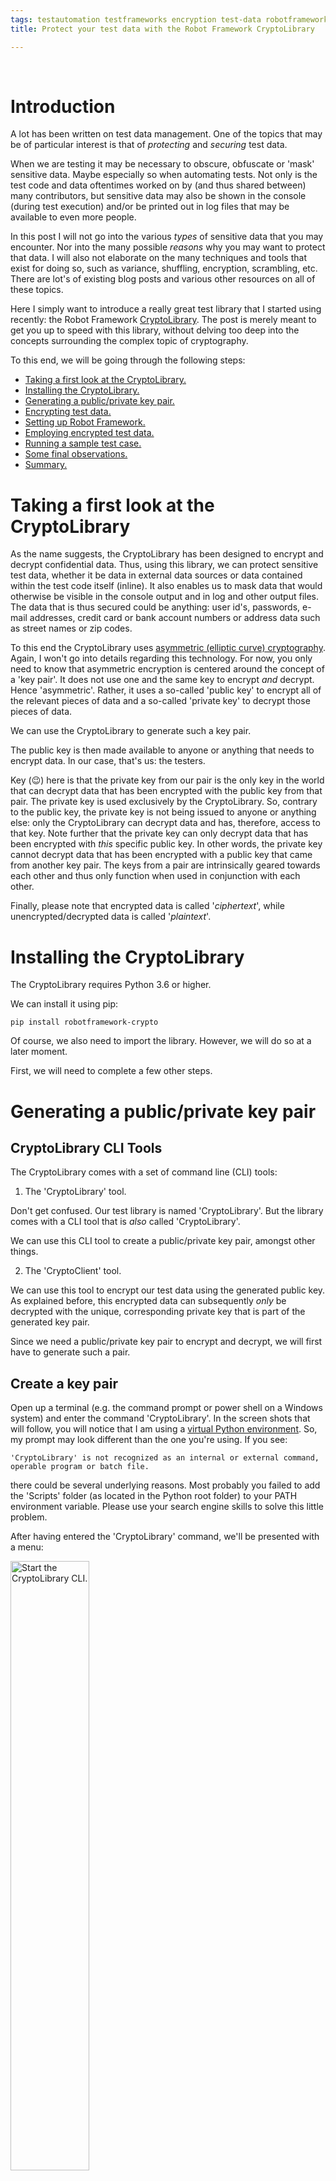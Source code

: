 ```yaml
---
tags: testautomation testframeworks encryption test-data robotframework RF_testlibraries CryptoLibrary
title: Protect your test data with the Robot Framework CryptoLibrary

---
```

<br>

<h1 class="post"> <a name="Introduction"> Introduction </a> </h1>

A lot has been written on test data management. One of the topics that may be of particular interest is that of <i>protecting</i> and <i>securing</i> test data.

When we are testing it may be necessary to obscure, obfuscate or 'mask' sensitive data. Maybe especially so when automating tests. Not only is the test code and data oftentimes worked on by (and thus shared between) many contributors, but sensitive data may also be shown in the console (during test execution) and/or be printed out in log files that may be available to even more people.

In this post I will not go into the various <i>types</i> of sensitive data that you may encounter. Nor into the many possible <i>reasons</i> why you may want to protect that data. I will also not elaborate on the many techniques and tools that exist for doing so, such as variance, shuffling, encryption, scrambling, etc. There are lot's of existing blog posts and various other resources on all of these topics.

Here I simply want to introduce a really great test library that I started using recently: the Robot Framework <a class="postanchor" href="https://github.com/Snooz82/robotframework-crypto" target="_blank">CryptoLibrary</a>. The post is merely meant to get you up to speed with this library, without delving too deep into the concepts surrounding the complex topic of cryptography.

To this end, we will be going through the following steps:

<ul>
	<li><a class="postanchor" href="#Taking a first look at the CryptoLibrary">Taking a first look at the CryptoLibrary.</a></li>
	<li><a class="postanchor" href="#Installing the CryptoLibrary">Installing the CryptoLibrary.</a></li>
	<li><a class="postanchor" href="#Generating a public/private key pair">Generating a public/private key pair.</a></li>
	<li><a class="postanchor" href="#Encrypting test data">Encrypting test data.</a></li>
	<li><a class="postanchor" href="#Setting up Robot Framework">Setting up Robot Framework.</a></li>
	<li><a class="postanchor" href="#Employing encrypted test data">Employing encrypted test data.</a></li>
	<li><a class="postanchor" href="#Running a sample test case">Running a sample test case.</a></li>
	<li><a class="postanchor" href="#Some final observations">Some final observations.</a></li>
	<li><a class="postanchor" href="#Summary">Summary.</a></li>
</ul>

<h1 class="post"> <a name="Taking a first look at the CryptoLibrary"> Taking a first look at the CryptoLibrary </a> </h1>

As the name suggests, the CryptoLibrary has been designed to encrypt and decrypt confidential data. Thus, using this library, we can protect sensitive test data, whether it be data in external data sources or data contained within the test code itself (inline). It also enables us to mask data that would otherwise be visible in the console output and in log and other output files. The data that is thus secured could be anything: user id's, passwords, e-mail addresses, credit card or bank account numbers or address data such as street names or zip codes.

To this end the CryptoLibrary uses <a class="postanchor" href="https://en.wikipedia.org/wiki/Elliptic-curve_cryptography" target="_blank">asymmetric (elliptic curve) cryptography</a>. Again, I won't go into details regarding this technology. For now, you only need to know that asymmetric encryption is centered around the concept of a 'key pair'. It does not use one and the same key to encrypt <i>and</i> decrypt. Hence 'asymmetric'. Rather, it uses a so-called 'public key' to encrypt all of the relevant pieces of data and a so-called 'private key' to decrypt those pieces of data.

We can use the CryptoLibrary to generate such a key pair.

The public key is then made available to anyone or anything that needs to encrypt data. In our case, that's us: the testers.

Key (&#128521;) here is that the private key from our pair is the only key in the world that can decrypt data that has been encrypted with the public key from that pair. The private key is used exclusively by the CryptoLibrary. So, contrary to the public key, the private key is not being issued to anyone or anything else: only the CryptoLibrary can decrypt data and has, therefore, access to that key. Note further that the private key can only decrypt data that has been encrypted with <i>this</i> specific public key. In other words, the private key cannot decrypt data that has been encrypted with a public key that came from another key pair. The keys from a pair are intrinsically geared towards each other and thus only function when used in conjunction with each other.

Finally, please note that encrypted data is called '<i>ciphertext</i>', while unencrypted/decrypted data is called '<i>plaintext</i>'.

<h1 class="post"> <a name="Installing the CryptoLibrary"> Installing the CryptoLibrary </a> </h1>

The CryptoLibrary requires Python 3.6 or higher.

We can install it using pip:

	pip install robotframework-crypto

Of course, we also need to import the library. However, we will do so at a later moment.

First, we will need to complete a few other steps.

<h1 class="post"> <a name="Generating a public/private key pair"> Generating a public/private key pair </a> </h1>

<h2 class="post"> <a name="Tools"> CryptoLibrary CLI Tools </a> </h2>

The CryptoLibrary comes with a set of command line (CLI) tools:

1) The 'CryptoLibrary' tool.

Don't get confused. Our test library is named 'CryptoLibrary'. But the library comes with a CLI tool that is <i>also</i> called 'CryptoLibrary'.

We can use this CLI tool to create a public/private key pair, amongst other things.

2) The 'CryptoClient' tool.

We can use this tool to encrypt our test data using the generated public key. As explained before, this encrypted data can subsequently <i>only</i> be decrypted with the unique, corresponding private key that is part of the generated key pair.

Since we need a public/private key pair to encrypt and decrypt, we will first have to generate such a pair.

<h2 class="post"> <a name="Create a key pair"> Create a key pair </a> </h2>

Open up a terminal (e.g. the command prompt or power shell on a Windows system) and enter the command 'CryptoLibrary'. In the screen shots that will follow, you will notice that I am using a <a class="postanchor" href="http://localhost:4000/blog/2021/02/01/Running-Robot-Framework-in-a-virtual-environment-pt-1" target="_blank">virtual Python environment</a>. So, my prompt may look different than the one you're using. If you see:

	'CryptoLibrary' is not recognized as an internal or external command, operable program or batch file.

there could be several underlying reasons. Most probably you failed to add the 'Scripts' folder (as located in the Python root folder) to your PATH environment variable. Please use your search engine skills to solve this little problem.

After having entered the 'CryptoLibrary' command, we'll be presented with a menu:

<a href="/assets/images/start_CL.JPG"><img src="/assets/images/start_CL.JPG" class="postimage" alt="Start the CryptoLibrary CLI." width="50%"></a><br>

As you can see there are four initial menu items. 'Encrypt' is the currently selected item.

I will not guide you through all of the menu items and their sub-menu's. Please see <a class="postanchor" href="https://github.com/Snooz82/robotframework-crypto#cryptolibrary-command-line-tool" target="_blank">here</a>, for an overview of all available menu items.

Since we want to create a key pair, we activate the menu item 'Open config' (using the arrow-down and enter keys). This will bring us to the following sub-menu:

<a href="/assets/images/config_key_pair.JPG"><img src="/assets/images/config_key_pair.JPG" class="postimage" alt="Configure key pair." width="50%"></a><br>

Activate menu-item 'Configure key pair'. This will then provide us with the following menu:

<a href="/assets/images/generate_key_pair.JPG"><img src="/assets/images/generate_key_pair.JPG" class="postimage" alt="Generate the key pair." width="50%"></a><br>

Select the menu item 'Generate key pair'. That will present us with a question:

<a href="/assets/images/question_regenerate.JPG"><img src="/assets/images/question_regenerate.JPG" class="postimage" alt="Regenerate the key pair yes/no." width="50%"></a><br>

Now, if we <i>had</i> an existing key pair, we could regenerate that existing pair by choosing 'Yes'. Choosing 'No' would always result in the creation of a new key pair, regardless whether we already had or hadn't existing key pairs.

However, due to a defect in the tool, the option 'No' currently does not have an effect at all: it simply does <i>nothing</i>. Moreover, choosing 'Yes' will <i>not</i> result in the regeneration of an existing key pair, but will simply (always) create a <i>new</i> key pair (regardless of whether a key pair does or does not already exist). Please note that I have contacted the author of the library. He assured me he would soon fix this little bug.<a href="#footnote-1" class="postanchor"><sup>[1]</sup></a>

So, until the defect has been fixed, we will simply have to choose 'Yes' so as to create a new key pair.

We are then asked if we want to save the password to disk. The password in question is meant to protect the private key of the key pair that is about to be generated. We need that private key to be protected, since it is capable of decrypting our encrypted test data. Therefore, we do not want unauthorized usage of the private key! A password helps in preventing such usage.

Creating a password for the private key is mandatory. What we are being asked <i>here</i> is whether we would like to <i>save</i> that password to disk. If we answer 'Yes', two things will happen: the password we will specify will be secured through hashing and that hashed password will then be saved to disk. If we choose 'No', then the password will not be saved to disk and not be hashed. A third effect of not saving the password to disk, is that we will have to specify the (unhashed!) password as an argument when importing the library later on (as we'll see further on). So, choosing 'No' severely decreases the level of security we apply to our private key!

Therefore, let's select 'Yes'. That way our password will be secured, we won't have to remember it <i>and</i> we won't have to specify it later on as an argument in our test code. Rather, the CryptoLibrary will search for a password file in the designated folder and, when found, will extract the password from that file. More details on this in the remainder of this article.

Two things will happen now: a key pair will be generated (and saved to disk) in the background and, subsequently, we will be prompted to provide the password:

<a href="/assets/images/enter_pwd.JPG"><img src="/assets/images/enter_pwd.JPG" class="postimage" alt="Enter password." width="50%"></a><br>

Let's enter our password (twice) and press 'enter'. This will hash the specified password and then write the result to a text file on disk.

So, two keys and a password have now been generated and written to disk. Therefore, the console additionally prints the path's to:

- A <i>password_hash.json</i> file containing the (hashed) password that protects the private key.
- A <i>private_key.json</i> file containing the (hashed) private key.
- A <i>public_key.key</i> file containing the public key.

Finally, the public key itself is also printed to the console.

Our console will therefore now look something like this:

<a href="/assets/images/console_output.JPG"><img src="/assets/images/console_output.JPG" class="postimage" alt="Console output." width="90%"></a><br>

Of course, the printed public key is identical to the key that is contained in the <code class="snippet">public_key.key</code> file. As explained earlier, we will later use that public key to encrypt our test data. Note, however, that you do not need to copy the public key from the console window. It is printed merely for informative purposes. Further down, we will see how the public key is retrieved and employed when we encrypt data.

Also note that, were we to <i>repeat</i> the steps to create a key pair, the <i>current</i> key pair (and password file) would be overwritten! So if, for whatever reason, you need a second pair, you will first have to move the current pair to another folder. We'll talk later about the reason why you may want to do so.

<h2 class="post"> <a name="CryptoLibrary output files"> CryptoLibrary output files </a> </h2>

The private and public keys as well as a password have now been saved to our file system, in the form of three files:

<a href="/assets/images/files.JPG"><img src="/assets/images/files.JPG" class="postimage" alt="List of files." width="75%"></a><br>

As we saw in the last screen shot of our console output, the three generated files are located in:

<code class="snippet"> your_Python_root_folder\Lib\site-packages\CryptoLibrary\keys </code>

This is the default folder that the keys (and password) are saved in and (at later stages) will also be retrieved from.

As one might expect, the default folder can be changed. This can be done through the <code class="snippet">[Open config -> Set key path]</code> menu option of the 'CryptoLibrary' CLI tool, as could be gathered from <a class="postanchor" href="/assets/images/generate_key_pair.JPG">the earlier screen shot</a>.

The contents of the files looks something like this (click the picture to enlarge):

<a href="/assets/images/contents_files.JPG"><img src="/assets/images/contents_files.JPG" class="postimage" alt="File contents." width="100%"></a><br>

Now that we have our key pair, we are ready to encrypt test data using the public key.

<h1 class="post"> <a name="Encrypting test data"> Encrypting test data </a> </h1>

To encrypt test data we will utilize the second CLI tool that comes with the library: the CryptoClient.

Make sure you have a terminal window open and then enter the command 'CryptoClient':

<a href="/assets/images/open_cryptoClient.JPG"><img src="/assets/images/open_cryptoClient.JPG" class="postimage" alt="Start the CryptoClient CLI." width="50%"></a><br>

Again, I will not elaborate on all of the available menu options. To familiarize yourself with all options, please read <a class="postanchor" href="https://github.com/Snooz82/robotframework-crypto#cryptoclient-command-line-tool" target="_blank">the relevant section</a> on the lib's project page.

Here we merely want to encrypt a piece of test data. To this end, choose menu item: 'Encrypt'.

We are then prompted for the test data that we want to encrypt. Note that the prompt specifically states 'password'. However, as mentioned before, we can encrypt <i>any</i> type of test data and not just passwords:

<a href="/assets/images/enter_test_data.JPG"><img src="/assets/images/enter_test_data.JPG" class="postimage" alt="Enter test data to encrypt." width="50%"></a><br>

Encryption will only work if we have a public key. Luckily we do, since we had generated a key pair in the previous step. The public key from that pair will be used to encrypt our data, employing one of the <a class="postanchor" href="https://en.wikipedia.org/wiki/Elliptic-curve_cryptography#Cryptographic_schemescryptographich" target="_blank">cryptographic schemes</a> of elliptic curve cryptography.

The CryptoClient will automatically search for the public key in the designated folder. That is, it will look in the default folder (<code class="snippet">your_Python_root_folder\Lib\site-packages\CryptoLibrary\keys</code>). Unless you have set a <i>different</i> folder through the 'Set key path' menu option of the CryptoLibrary CLI tool (as described earlier): in that case, it will look in the folder you have configured.

That means that we do not have to manually supply (or point to) a public key, but can simply provide the test data to encrypt and press 'enter'. This will then encrypt the data and subsequently print it out in the console window:

<a href="/assets/images/encrypted_data.JPG"><img src="/assets/images/encrypted_data.JPG" class="postimage" alt="Encrypted data in console." width="75%"></a><br>

Here I have encrypted a password for the demo site <a class="postanchor" href="https://www.saucedemo.com/" target="_blank">https://www.saucedemo.com/</a>. The password I have encrypted is 'secret_sauce'.

Note that an instruction is printed as well: <code class="snippet">use incl. "crypt:"</code>. The reason for this instruction will become apparent later on.

Copy the ciphertext (<i>including</i> the 'crypt:' prefix) from the console window. We will need it in the next step.

<h1 class="post"> <a name="Setting up Robot Framework"> Setting up Robot Framework </a> </h1>

We will now use the obtained ciphertext as our test data.

To this end, we must somehow enable Robot Framework to decrypt that ciphertext. Surely, when we enter the password into the relevant edit field of the saucedemo site, we do not want the <i>encrypted</i> data submitted. We want the original, <i> plaintext </i> version of the password.

Therefore we will now import the CryptoLibrary.

<h2 class="post"> <a name="Importing the library"> Importing the library </a> </h2>

I am assuming you have a runnable test suite file set up. If not, please create one.

Then, within your <i>Settings</i> declaration, import the CryptoLibrary as follows:

	Library     CryptoLibrary    variable_decryption=True

This will then look something like this:

<a href="/assets/images/import_cryptolib.JPG"><img src="/assets/images/import_cryptolib.JPG" class="postimage" alt="Console output." width="60%"></a><br>

We have specified an argument within the import statement. Let's take a look at it and the two other (optional) arguments that the library accepts when importing it.

<h2 class="post"> <a name="Import argument: variable_decryption"> Import argument: <i>variable_decryption</i> </a> </h2>

When the boolean parameter 'variable_decryption' is set to 'True', then, when running our test suite file, any ciphertext (<b>that is, any piece of data starting with 'crypt:'<b/>) that will be encountered (within the suite) gets decrypted  automatically (i.e. on-the-fly). When the parameter is set to 'False' (which is it's default), we will have to explicitly use the CryptoLibrary's 'Get decrypted text' keyword everywhere in our code where we need a ciphertext to be decrypted. We'll look at some examples of the latter option later on. Here (for our convenience) we'll assign value 'True' to the parameter.

<h2 class="post"> <a name="password"> Import argument: <i>password</i> </a> </h2>

The password for access to the private key can be provided to the CryptoLibrary as an argument as well:

	Library     CryptoLibrary    variable_decryption=True	password=myUnhashedPrivateKeyPassword

However, in <i>our</i> import statement this is not necessary, since we had previously saved our (hashed) password to disk. If no password is provided as import argument, the CryptoLibrary will simply look for a password file in the designated folder and, if found, will use it. As was mentioned before, you can set the folder it should look for through the 'Set key path' menu option of the CryptoLibrary CLI tool. The default folder is:

<code class="snippet">your_Python_root_folder\Lib\site-packages\CryptoLibrary\keys</code>.

If the CryptoLibrary can't find the file <i>and</i> the password is also not provided in the import statement, the CryptoLibrary will throw an error:

<a href="/assets/images/attribute_error.JPG"><img src="/assets/images/attribute_error.JPG" class="postimage" alt="Console output." width="75%"></a><br>

Please note that if you provide the password as an import argument, it will take precedence over a password file. That is, in case you have <i>both</i>, the import argument will be used and the password file will be ignored. In that situation, when you specify an <i>incorrect</i> password as import argument, the following error will occur:

<a href="/assets/images/error_incorrect_password_import.JPG"><img src="/assets/images/error_incorrect_password_import.JPG" class="postimage" alt="Error on incorrect password." width="75%"></a><br>

Since the password is incorrect, the CryptoLibrary cannot access the private key and thus spits out this error. It would be nice though if it would tell us the actual, underlying root cause, which is that the password didn't check out.<a href="#footnote-2" class="postanchor"><sup>[2]</sup></a>

<h2 class="post"> <a name="key_path"> Import argument: <i>key_path</i> </a> </h2>

Another parameter that can be passed through the import statement is 'key_path'. Through this parameter we can specify a path to the relevant private key file, overruling the currently set default folder.

As was mentioned before, the CryptoLibrary's default folder for storing key files is:

<code class="snippet">your_Python_root_folder\Lib\site-packages\CryptoLibrary\keys</code>

We can change the default folder through the 'Set key path' option of the CryptoLibrary CLI tool (see above).

Through the 'key_path' argument we can refer the CryptoLibrary to a private key file that is located in a folder different from the currently set (default) folder. This is very useful, since we can thus create multiple key pairs and place them in different folders. We can then proceed and use different public keys to encrypt different pieces of test data. Through the 'key_path' argument in the import statements of our test suites, we can point the CryptoLibrary to the proper private key files that are needed for decryption.

The path that we specify as a value to this argument can either be an absolute path or can be a path relative to the file 'cryptoutility.py'. The latter is located at:

<code class="snippet"> your_Python_root_folder\Lib\site-packages\CryptoLibrary\utils </code>

<h1 class="post"> <a name="Employing encrypted test data"> Employing encrypted test data </a> </h1>

The importing of the library was the last of our preparatory steps and we are now ready to rumble!

Thus, let's create the following test suite file:

(<i>Please note that if you click the image, the sample test suite file will be downloaded onto your device as a .robot text file!</i>)

<a href="/downloads/sample_test_suite.robot"><img src="/assets/images/crypto_test_suite.JPG" class="postimage" alt="Console output." width="100%"></a><br>

Further note that the test cases contained therein are merely meant as samples, to demonstrate the utilization of the CryptoLibrary. As such they are, naturally, simplistic and not well designed. For instance, normally you should obviously not include low-level, technical steps in your test cases.

Having said that, let's break down the test suite file.

<h2 class="post"> <a name="Settings section"> <i>Settings</i> section </a> </h2>

At the very beginning of the test suite file we see the 'Settings' section. It imports a couple of test libraries and defines a simple suite teardown.

<h2 class="post"> <a name="Variables section"> <i>Variables</i> section </a> </h2>

Next we have a 'Variables' section that declares and assigns exactly one variable: <code class="snippet">${PWD_AS_PLAINTEXT}</code>.

Seemingly in contrast to the variable's name, what is being assigned here is the encrypted (i.e. ciphertext) 'version' of the password 'secret_sauce'.

However, because we have passed <code class="snippet">variable_decryption=True</code> to the CryptoLibrary upon importing it, the lib will automatically and on-the-fly decrypt the value of any variable (within the scope of our test suite) whose value starts with <code class="snippet">crypt:</code>. The library will then proceed to <i>re-assign</i> the resulting plaintext value to that variable.

Consequently, when we use the variable name in the test cases below, it will always hold the original, unencrypted test data. Hence the name of the variable is: 'PWD_AS_PLAINTEXT'.

I will not go into <i>how</i> the library does all of this. If anyone is interested in that, they can walk though the lib's code (it's very readable).

<h2 class="post"> <a name="Test cases section"> <i>Test cases</i> section </a> </h2>

I have created a simplistic test case to demonstrate the effect of all of our preparations above.

The test case uses the SeleniumLibrary to open a browser and load the saucedemo home page. Next, it fills out and submits the log-in form that is on that home page. Finally, it checks that we subsequently land on the proper page by validating that the text 'PRODUCTS' can be found. So when running the test case, we will encounter the following two pages:

<div style="display: inline-block">
	<div style="width: 40%; float: left">
		<a href="/assets/images/sauce_labs_home.JPG">
			<img src="/assets/images/sauce_labs_home.JPG" class="postimage" alt="Sauce Labs home page." width="75%">
		</a>
	</div>

	<div style="width: 60%; float: right">
		<a href="/assets/images/sauce_labs_products.JPG"><img src="/assets/images/sauce_labs_products.JPG" class="postimage" alt="Sauce Labs products page." width="75%">
		</a>
	</div>
</div>

Naturally, we are solely interested in the line of code that employs our password variable:

	Input Password    id:password    ${PWD_AS_PLAINTEXT}

As was explained before, when that line of code is executed, the plaintext 'secret_sauce' will be entered and <i>not</i> the ciphertext. So let's run our sample test case and see what will happen.

<h1 class="post"> <a name="Running a sample test case"> Running a sample test case </a> </h1>

Play the video to see our sample test case run.

<div class="video">
	<video controls="controls" name="media" style="width:100%" title="successful">
		<source src="https://user-images.githubusercontent.com/1413615/133294348-b5e3bbd1-c705-4049-a555-894ceb73d95d.mp4" controls="controls">
	</video>
</div>

Now, what if we were to set 'variable_description' to 'False' or remove that import argument altogether? Well, then the CryptoLibrary would no longer automatically and on-the-fly decrypt all variable values that start with 'crypt:'. Consequently, if we were to run the same test case again, then the <i>cipher</i> would be entered into the password field and the login (and thus test case) would fail.

<div style="display: inline-block">
	<div style="width: 40%; float: left">
		<a href="/assets/images/cipher_as_pwd.JPG">
			<img src="/assets/images/cipher_as_pwd.JPG" class="postimage" alt="Failed log-in." width="75%">
		</a>
	</div>

	<div style="width: 60%; float: right">
		<a href="/assets/images/failed_login_test.JPG"><img src="/assets/images/failed_login_test.JPG" class="postimage" alt="Failed login test." width="75%">
		</a>
	</div>
</div>

We would then have to use the <a class="postanchor" href="https://snooz82.github.io/robotframework-crypto/CryptoLibrary.html#Get%20Decrypted%20Text" target="_blank">'Decrypt text' keyword</a> everywhere and every time a decryption is required.

That would look something like the following:

<a href="/assets/images/using_the_decrypt_keyword.JPG"><img src="/assets/images/using_the_decrypt_keyword.JPG" class="postimage" alt="Using the decrypt keyword" width="100%"></a><br>

What has changed?

Well, our 'variable_decryption' import argument has been set to 'False'.

Further, our variable at line 11 has been renamed to reflect the fact that a cypher will be assigned to it. That is, the CryptoLibrary will no longer automatically (i.e. on-the-fly) decrypt our variable. Note that the cypher itself no longer sports the 'crypt:' prefix.

Finally, line 18 had been added to our test case: it decrypts the cypher and assigns the resulting plaintext password to the ${PWD_AS_PLAINTEXT} variable.

Please note: when 'variable_decryption' is set to 'False', you <i>can</i>, but don't <i>have to</i> remove the 'crypt:' prefixes. That is not required for the CryptoLibrary keywords to work, because any prefix will simply be ignored by them. A possible advantage of not removing the prefixes would be that you don't have to change all of your variables when you toggle 'variable_decryption' from 'True' to 'False' or vice versa.

So, thanks to the CryptoLibrary we can simply add our password to our test code, without anybody being able to obtain and abuse that password. And we do not have to come up with all sorts of inelegant work-arounds to protect our sensitive data.

But the library does even <i>more</i> for us. Let's take a closer look at that in the following sections.

<h2 class="post"> <a name="Masking the log output"> Masking the log output </a> </h2>

Another artifact that might compromise security is the Robot Framework log file.

Typically, when we call a keyword, then the log file entry for that call will also show all of the arguments passed. For instance, when we employ the 'Input Text' keyword to write a text value to an edit field of a web form, than the log file will print that text value as well. Anyone having access to the log file will be able to retrieve that value.

<a href="/assets/images/input_plaintext_in_edit.JPG"><img src="/assets/images/input_plaintext_in_edit.JPG" class="postimage" alt="Snippet from log file - plaintext in edit." width="80%"></a><br>

Luckily, the CryptoLibrary will make sure that any value it has decrypted during test execution will not be printed in the log. Rather, the value will be masked through asterisks.

<a href="/assets/images/input_cipher_in_edit.JPG"><img src="/assets/images/input_cipher_in_edit.JPG" class="postimage" alt="Snippet from log file - cipher in edit." width="80%"></a><br>

There is a slight catch though. To accomplish the masking of log entries, the CryptoLibrary keeps a list of all the <i>plaintext</i> values it has decrypted from ciphers in the current run. Any value that is on that list, will not be printed in the log. Consequently, when we create a new variable in our test suite and assign to it a (plaintext) value that is on that list (i.e. a value that is identical to a value on that list), it, too, will not be printed in the log. Even though technically speaking it has never been decrypted from a cipher.

So, if we were to have "world" somewhere decrypted from a cipher and thereafter have the following call in the same test suite:

	Log    Hello, world!	level=WARN

then when that line of code were executed we would see the following in our log:

	[WARN] Hello, ***!"

So even though we simply try to log a piece of plain text with no apparent relation to a cipher, the masking is still applied.

<h1 class="post"> <a name="Some final observations"> Some final observations </a> </h1>

<h2 class="post"> <a name="Only encrypted values assigned to a variable can be decrypted"> Only encrypted values assigned to a variable can be decrypted </a> </h2>

Ciphers have to be assigned to a variable in order for them to get decrypted. So, if we were to write the following:

<a href="/assets/images/inline_cipher.JPG"><img src="/assets/images/inline_cipher.JPG" class="postimage" alt="Snippet from log file - inline cipher." width="80%"></a><br>

then the cipher will <i>not</i> be decrypted.

Consequently, we always have to assign a cipher to a variable, either in the variables sections or through keywords such as the 'Set Variable' keyword or the 'Get Decrypted Text' keyword.

<h2 class="post"> <a name="Masking data in the console output"> Masking data in the console output </a> </h2>

As we have seen, any piece of test data that has been decrypted by the CryptoLibrary will also be masked in the Robot Framework log. Additionally, that data will be masked in the console. For instance, if we were to log our Sauce Demo password, the console would print something like:

<a href="/assets/images/console_logging.JPG"><img src="/assets/images/console_logging.JPG" class="postimage" alt="Snippet from log file - console logging." width="80%"></a><br>

However, this does not always work consistently well. For instance, when running he following line of code:

	Should Be Equal    ${PWD_AS_PLAINTEXT}    This is not the password

Then the log output would be something like the following:

<a href="/assets/images/log_vs_console.JPG"><img src="/assets/images/log_vs_console.JPG" class="postimage" alt="Snippet from log file." width="80%"></a><br>

But the console output would be something like this:

<a href="/assets/images/console_logging_wrong.JPG"><img src="/assets/images/console_logging_wrong.JPG" class="postimage" alt="Snippet from log file - console logging wrong." width="80%"></a><br>

The same happens when other keywords (e.g. 'Wait until page contains') fail.

I have created an issue for this on the library's project page.<a href="#footnote-3" class="postanchor"><sup>[3]</sup></a>

<h1 class="post"> <a name="Summary"> Summary </a> </h1>

The CryptoLibrary adds an important capability to Robot Framework: to secure sensitive and confidential test data.

It's usage is straightforward and intuitive. The CLI tools that accompany it, add a layer of flexibility and versatility to an already great library.

It is yet another example of the power and enthusiasm of the Robot Framework community and a welcome addition to an already huge ecosystem!
<hr style="border-top: 1px dashed"><br>
<p id="footnote-1">[1] See: <a class="postanchor" href="https://github.com/Snooz82/robotframework-crypto/issues/15" target="_blank">https://github.com/Snooz82/robotframework-crypto/issues/15</a><a class="postanchor" href="javascript:history.back()">(back)</a></p>

<p id="footnote-2">[2] See: <a class="postanchor" href="https://github.com/Snooz82/robotframework-crypto/issues/16" target="_blank">https://github.com/Snooz82/robotframework-crypto/issues/16</a><a class="postanchor" href="javascript:history.back()">(back)</a></p>

<p id="footnote-3">[3] See: <a class="postanchor" href="https://github.com/Snooz82/robotframework-crypto/issues/18" target="_blank">https://github.com/Snooz82/robotframework-crypto/issues/18</a><a class="postanchor" href="javascript:history.back()">(back)</a></p>